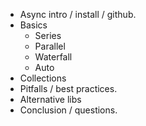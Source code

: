 * Async intro / install / github.
* Basics
  * Series
  * Parallel
  * Waterfall
  * Auto
* Collections
* Pitfalls / best practices.
* Alternative libs
* Conclusion / questions.
